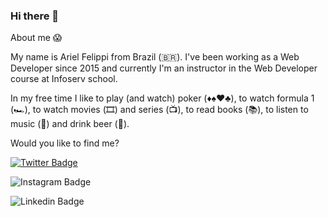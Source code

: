 ### Hi there 👋

About me :scream:

My name is Ariel Felippi from Brazil (🇧🇷). I've been working as a Web Developer since 2015 and currently I'm an instructor in the Web Developer course at Infoserv school.

In my free time I like to play (and watch) poker (♦️♠️♥️♣️), to watch formula 1 (🏎️), to watch movies (🎞️) and series (📺), to read books (📚), to listen to music (🎵) and drink beer (🍺).


Would you like to find me?


[![Twitter Badge](https://img.shields.io/badge/Twitter-1DA1F2?style=for-the-badge&logo=twitter&logoColor=white&link=https://twitter.com/arielfelippi)](https://twitter.com/arielfelippi)

![Instagram Badge](https://img.shields.io/badge/Instagram-E4405F?style=for-the-badge&logo=instagram&logoColor=white&link=https://instagram.com/arielfelippi)

![Linkedin Badge](https://img.shields.io/badge/LinkedIn-0077B5?style=for-the-badge&logo=linkedin&logoColor=white&link=https://www.linkedin.com/in/arielfelippi)

<!--
**arielfelippi/arielfelippi** is a ✨ _special_ ✨ repository because its `README.md` (this file) appears on your GitHub profile.

Here are some ideas to get you started:

- 🔭 I’m currently working on ...
- 🌱 I’m currently learning ...
- 👯 I’m looking to collaborate on ...
- 🤔 I’m looking for help with ...
- 💬 Ask me about ...
- 📫 How to reach me: ...
- 😄 Pronouns: ...
- ⚡ Fun fact: ...
-->
